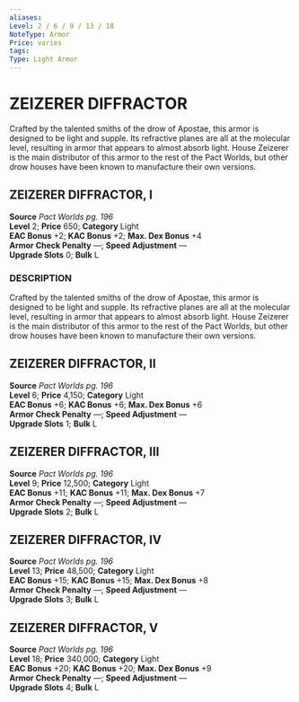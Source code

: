 ```yaml
---
aliases: 
Level: 2 / 6 / 9 / 13 / 18
NoteType: Armor
Price: varies
tags: 
Type: Light Armor
---
```

# ZEIZERER DIFFRACTOR

Crafted by the talented smiths of the drow of Apostae, this armor is designed to be light and supple. Its refractive planes are all at the molecular level, resulting in armor that appears to almost absorb light. House Zeizerer is the main distributor of this armor to the rest of the Pact Worlds, but other drow houses have been known to manufacture their own versions.  

##  ZEIZERER DIFFRACTOR, I

**Source** _Pact Worlds pg. 196_  
**Level** 2; **Price** 650; **Category** Light  
**EAC Bonus** +2; **KAC Bonus** +2; **Max. Dex Bonus** +4  
**Armor Check Penalty** —; **Speed Adjustment** —  
**Upgrade Slots** 0; **Bulk** L

### DESCRIPTION

Crafted by the talented smiths of the drow of Apostae, this armor is designed to be light and supple. Its refractive planes are all at the molecular level, resulting in armor that appears to almost absorb light. House Zeizerer is the main distributor of this armor to the rest of the Pact Worlds, but other drow houses have been known to manufacture their own versions.

##  ZEIZERER DIFFRACTOR, II

**Source** _Pact Worlds pg. 196_  
**Level** 6; **Price** 4,150; **Category** Light  
**EAC Bonus** +6; **KAC Bonus** +6; **Max. Dex Bonus** +6  
**Armor Check Penalty** —; **Speed Adjustment** —  
**Upgrade Slots** 1; **Bulk** L

##  ZEIZERER DIFFRACTOR, III

**Source** _Pact Worlds pg. 196_  
**Level** 9; **Price** 12,500; **Category** Light  
**EAC Bonus** +11; **KAC Bonus** +11; **Max. Dex Bonus** +7  
**Armor Check Penalty** —; **Speed Adjustment** —  
**Upgrade Slots** 2; **Bulk** L

##  ZEIZERER DIFFRACTOR, IV

**Source** _Pact Worlds pg. 196_  
**Level** 13; **Price** 48,500; **Category** Light  
**EAC Bonus** +15; **KAC Bonus** +15; **Max. Dex Bonus** +8  
**Armor Check Penalty** —; **Speed Adjustment** —  
**Upgrade Slots** 3; **Bulk** L

##  ZEIZERER DIFFRACTOR, V

**Source** _Pact Worlds pg. 196_  
**Level** 18; **Price** 340,000; **Category** Light  
**EAC Bonus** +20; **KAC Bonus** +20; **Max. Dex Bonus** +9  
**Armor Check Penalty** —; **Speed Adjustment** —  
**Upgrade Slots** 4; **Bulk** L